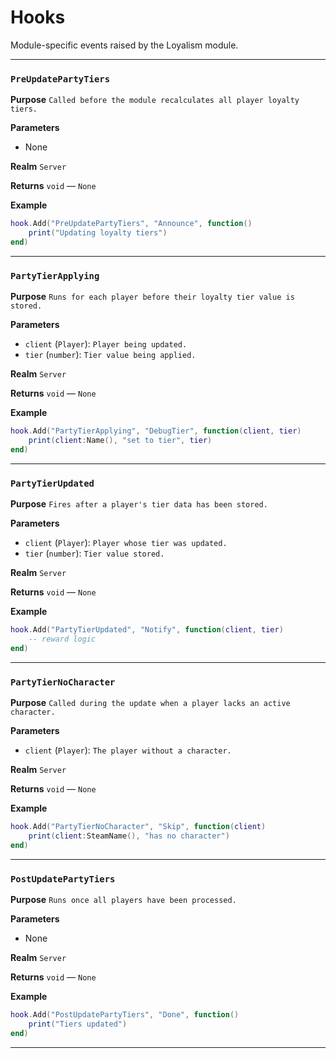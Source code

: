 # Hooks
Module-specific events raised by the Loyalism module.

---
### `PreUpdatePartyTiers`

**Purpose**
`Called before the module recalculates all player loyalty tiers.`

**Parameters**

* None

**Realm**
`Server`

**Returns**
`void` — `None`

**Example**
```lua
hook.Add("PreUpdatePartyTiers", "Announce", function()
    print("Updating loyalty tiers")
end)
```

---

### `PartyTierApplying`

**Purpose**
`Runs for each player before their loyalty tier value is stored.`

**Parameters**

* `client` (`Player`): `Player being updated.`
* `tier` (`number`): `Tier value being applied.`

**Realm**
`Server`

**Returns**
`void` — `None`

**Example**
```lua
hook.Add("PartyTierApplying", "DebugTier", function(client, tier)
    print(client:Name(), "set to tier", tier)
end)
```

---

### `PartyTierUpdated`

**Purpose**
`Fires after a player's tier data has been stored.`

**Parameters**

* `client` (`Player`): `Player whose tier was updated.`
* `tier` (`number`): `Tier value stored.`

**Realm**
`Server`

**Returns**
`void` — `None`

**Example**
```lua
hook.Add("PartyTierUpdated", "Notify", function(client, tier)
    -- reward logic
end)
```

---

### `PartyTierNoCharacter`

**Purpose**
`Called during the update when a player lacks an active character.`

**Parameters**

* `client` (`Player`): `The player without a character.`

**Realm**
`Server`

**Returns**
`void` — `None`

**Example**
```lua
hook.Add("PartyTierNoCharacter", "Skip", function(client)
    print(client:SteamName(), "has no character")
end)
```

---

### `PostUpdatePartyTiers`

**Purpose**
`Runs once all players have been processed.`

**Parameters**

* None

**Realm**
`Server`

**Returns**
`void` — `None`

**Example**
```lua
hook.Add("PostUpdatePartyTiers", "Done", function()
    print("Tiers updated")
end)
```
---
